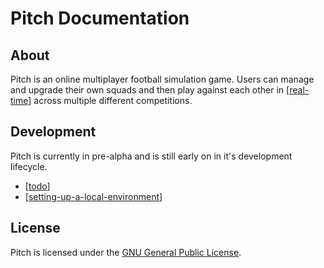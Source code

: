 # Pitch Documentation

## About

Pitch is an online multiplayer football simulation game. Users can manage and upgrade their own squads and then play against each other in [[real-time]] across multiple different competitions.

## Development

Pitch is currently in pre-alpha and is still early on in it's development lifecycle.
- [[todo]]
- [[setting-up-a-local-environment]]

## License

Pitch is licensed under the [GNU General Public License](LICENSE).

[//begin]: # "Autogenerated link references for markdown compatibility"
[real-time]: real-time "Real Time"
[todo]: todo "TODO"
[setting-up-a-local-environment]: setting-up-a-local-environment "Setting up a Local Environment"
[//end]: # "Autogenerated link references"
